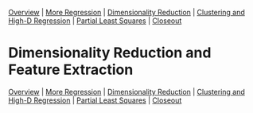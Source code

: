 [Overview](./00_overview.md) |
[More Regression](./01_regression.md) |
[Dimensionality Reduction](./02_dimreduction.md) |
[Clustering and High-D Regression](./03_clusteringAndHigherD.md) |
[Partial Least Squares](./04_PLS.md)  |
[Closeout](./05_closeout.md)

# Dimensionality Reduction and Feature Extraction

[Overview](./00_overview.md) |
[More Regression](./01_regression.md) |
[Dimensionality Reduction](./02_dimreduction.md) |
[Clustering and High-D Regression](./03_clusteringAndHigherD.md) |
[Partial Least Squares](./04_PLS.md)  |
[Closeout](./05_closeout.md)
